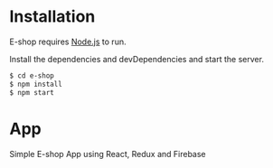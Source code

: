 # Installation

E-shop requires [Node.js](https://nodejs.org/) to run.

Install the dependencies and devDependencies and start the server.

```sh
$ cd e-shop
$ npm install
$ npm start
```

# App

Simple E-shop App using React, Redux and Firebase
